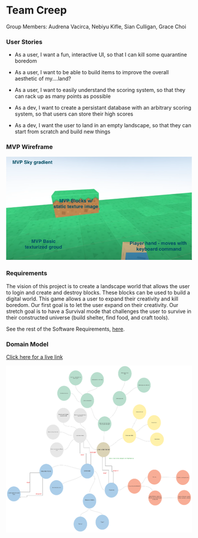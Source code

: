# Team Creep

Group Members: Audrena Vacirca, Nebiyu Kifle, Sian Culligan, Grace Choi

### User Stories
- As a user, I want a fun, interactive UI, so that I can kill some quarantine boredom

- As a user, I want to be able to build items to improve the overall aesthetic of my….land?

- As a user, I want to easily understand the scoring system, so that they can rack up as many points as possible

- As a dev, I want to create a persistant database with an arbitrary scoring system, so that users can store their high scores

- As a dev, I want the user to land in an empty landscape, so that they can start from scratch and build new things

### MVP Wireframe

![Wireframe Image](assets/wireframe.png)

### Requirements
The vision of this project is to create a landscape world that allows the user to login and create and destroy blocks. These blocks can be used to build a digital world. This game allows a user to expand their creativity and kill boredom. Our first goal is to let the user expand on their creativity. Our stretch goal is to have a Survival mode that challenges the user to survive in their constructed universe (build shelter, find food, and craft tools). 

See the rest of the Software Requirements, [here](SoftwareRequirements.md). 

### Domain Model
[Click here for a live link](https://lucid.app/lucidspark/invitations/accept/inv_4bfd9fa7-e295-4247-8b83-4c9a639f2799)

![Domain Model Image](assets/domain.png)  
